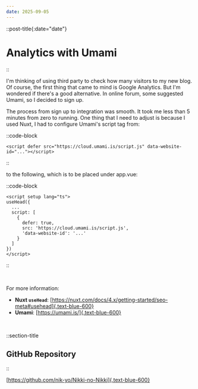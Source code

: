 ```yaml
---
date: 2025-09-05
---
```


::post-title{:date="date"}
# Analytics with Umami
::

I'm thinking of using third party to check how many visitors to my new blog. Of course, the first thing that came to mind is Google Analytics. But I'm wondered if there's a good alternative. In online forum, some suggested Umami, so I decided to sign up.

The process from sign up to integration was smooth. It took me less than 5 minutes from zero to running. One thing that I need to adjust is because I used Nuxt, I had to configure Umami's script tag from:

::code-block
```
<script defer src="https://cloud.umami.is/script.js" data-website-id="..."></script>
```
::

to the following, which is to be placed under app.vue:

::code-block
```
<script setup lang="ts">
useHead({
  ...
  script: [ 
    { 
      defer: true,
      src: 'https://cloud.umami.is/script.js', 
      'data-website-id': '...'
    }
  ]
})
</script>
```
::

<br />

For more information:

- **Nuxt `useHead`**: [https://nuxt.com/docs/4.x/getting-started/seo-meta#usehead]{.text-blue-600}
- **Umami**: [https://umami.is/]{.text-blue-600}

<br />

::section-title
## GitHub Repository
::

[https://github.com/nik-yo/Nikki-no-Nikki]{.text-blue-600}